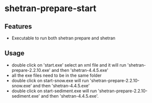 # shetran-prepare-start

## Features
- Executable to run both shetran prepare and shetran

## Usage
- double click on 'start.exe' select an xml file and it will run 'shetran-prepare-2.2.10.exe' and then 'shetran-4.4.5.exe'
- all the exe files need to be in the same folder
- double click on  start-snow.exe will run 'shetran-prepare-2.2.10-snow.exe' and then 'shetran-4.4.5.exe'
- double click on  start-sediment.exe will run 'shetran-prepare-2.2.10-sediment.exe' and then 'shetran-4.4.5.exe'.
